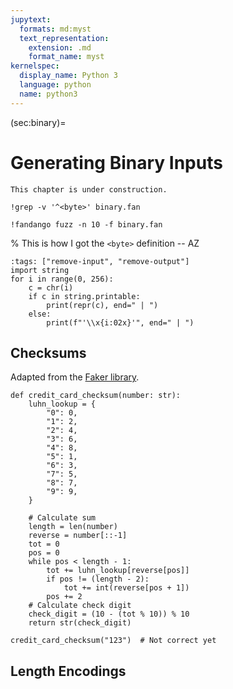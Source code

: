 ```yaml
---
jupytext:
  formats: md:myst
  text_representation:
    extension: .md
    format_name: myst
kernelspec:
  display_name: Python 3
  language: python
  name: python3
---
```


(sec:binary)=
# Generating Binary Inputs

```{error}
This chapter is under construction.
```

```{code-cell}
!grep -v '^<byte>' binary.fan
```

```{code-cell}
!fandango fuzz -n 10 -f binary.fan
```

% This is how I got the `<byte>` definition -- AZ
```{code-cell}
:tags: ["remove-input", "remove-output"]
import string
for i in range(0, 256):
    c = chr(i)
    if c in string.printable:
        print(repr(c), end=" | ")
    else:
        print(f"'\\x{i:02x}'", end=" | ")
```

## Checksums

Adapted from the [Faker library](https://github.com/joke2k/faker/blob/master/faker/providers/credit_card/__init__.py#L99).

```{code-cell}
def credit_card_checksum(number: str):
    luhn_lookup = {
        "0": 0,
        "1": 2,
        "2": 4,
        "3": 6,
        "4": 8,
        "5": 1,
        "6": 3,
        "7": 5,
        "8": 7,
        "9": 9,
    }

    # Calculate sum
    length = len(number)
    reverse = number[::-1]
    tot = 0
    pos = 0
    while pos < length - 1:
        tot += luhn_lookup[reverse[pos]]
        if pos != (length - 2):
            tot += int(reverse[pos + 1])
        pos += 2
    # Calculate check digit
    check_digit = (10 - (tot % 10)) % 10
    return str(check_digit)

credit_card_checksum("123")  # Not correct yet
```



## Length Encodings


